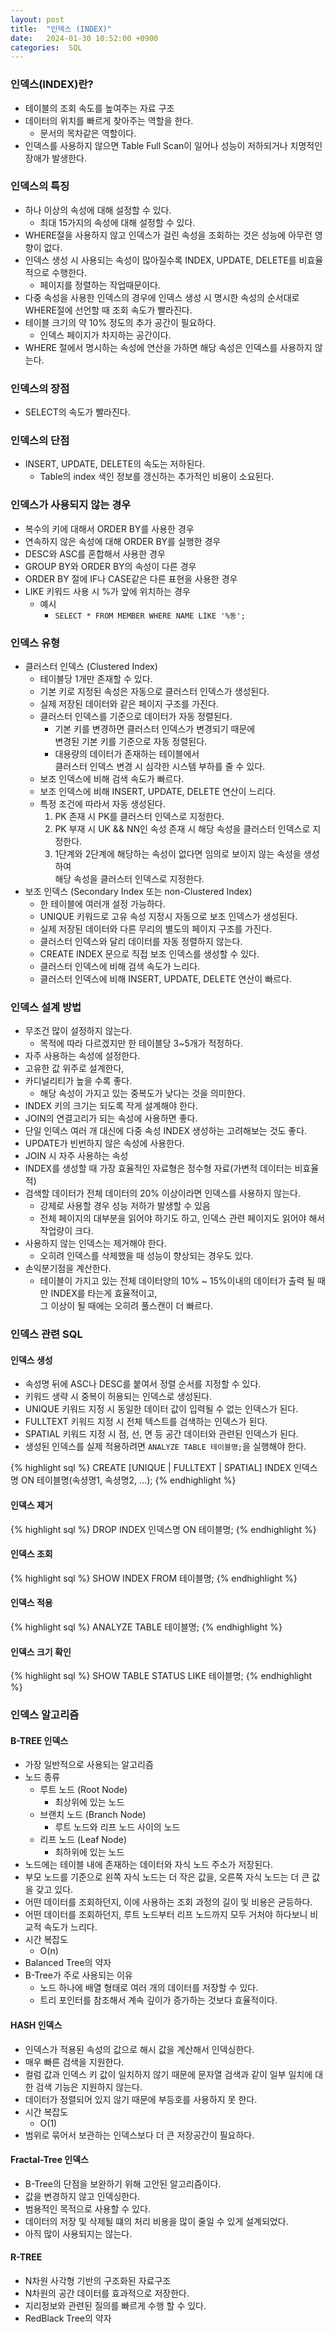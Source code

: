 ```yaml
---
layout: post
title:  "인덱스 (INDEX)"
date:   2024-01-30 10:52:00 +0900
categories:  SQL
---
```


### 인덱스(INDEX)란?

- 테이블의 조회 속도를 높여주는 자료 구조
- 데이터의 위치를 빠르게 찾아주는 역할을 한다.
    - 문서의 목차같은 역할이다.
- 인덱스를 사용하지 않으면 Table Full Scan이 일어나 성능이 저하되거나 치명적인 장애가 발생한다.

### 인덱스의 특징

- 하나 이상의 속성에 대해 설정할 수 있다.
    - 최대 15가지의 속성에 대해 설정할 수 있다.
- WHERE절을 사용하지 않고 인덱스가 걸린 속성을 조회하는 것은 성능에 아무런 영향이 없다.
- 인덱스 생성 시 사용되는 속성이 많아질수록 INDEX, UPDATE, DELETE를 비효율적으로 수행한다.
    - 페이지를 정렬하는 작업때문이다.
- 다중 속성을 사용한 인덱스의 경우에 인덱스 생성 시 명시한 속성의 순서대로  
WHERE절에 선언할 때 조회 속도가 빨라진다.
- 테이블 크기의 약 10% 정도의 추가 공간이 필요하다.
    - 인덱스 페이지가 차지하는 공간이다.
- WHERE 절에서 명시하는 속성에 연산을 가하면 해당 속성은 인덱스를 사용하지 않는다.

### 인덱스의 장점

- SELECT의 속도가 빨라진다.

### 인덱스의 단점
- INSERT, UPDATE, DELETE의 속도는 저하된다.
    - Table의 index 색인 정보를 갱신하는 추가적인 비용이 소요된다.

### 인덱스가 사용되지 않는 경우

- 복수의 키에 대해서 ORDER BY를 사용한 경우
- 연속하지 않은 속성에 대해 ORDER BY를 실행한 경우
- DESC와 ASC를 혼합해서 사용한 경우
- GROUP BY와 ORDER BY의 속성이 다른 경우
- ORDER BY 절에 IF나 CASE같은 다른 표현을 사용한 경우
- LIKE 키워드 사용 시 %가 앞에 위치하는 경우
    - 예시
        - `SELECT * FROM MEMBER WHERE NAME LIKE '%동';`

### 인덱스 유형

- 클러스터 인덱스 (Clustered Index)
    - 테이블당 1개만 존재할 수 있다.
    - 기본 키로 지정된 속성은 자동으로 클러스터 인덱스가 생성된다.
    - 실제 저장된 데이터와 같은 페이지 구조를 가진다.
    - 클러스터 인덱스를 기준으로 데이터가 자동 정렬된다.
        - 기본 키를 변경하면 클러스터 인덱스가 변경되기 때문에  
        변경된 기본 키를 기준으로 자동 정렬된다.
        - 대용량의 데이터가 존재하는 테이블에서  
        클러스터 인덱스 변경 시 심각한 시스템 부하를 줄 수 있다.
    - 보조 인덱스에 비해 검색 속도가 빠르다.
    - 보조 인덱스에 비해 INSERT, UPDATE, DELETE 연산이 느리다.
    - 특정 조건에 따라서 자동 생성된다.
        1. PK 존재 시 PK를 클러스터 인덱스로 지정한다.
        2. PK 부재 시 UK && NN인 속성 존재 시 해당 속성을 클러스터 인덱스로 지정한다.
        3. 1단계와 2단계에 해당하는 속성이 없다면 임의로 보이지 않는 속성을 생성하여  
        해당 속성을 클러스터 인덱스로 지정한다.
- 보조 인덱스 (Secondary Index 또는 non-Clustered Index)
    - 한 테이블에 여러개 설정 가능하다.
    - UNIQUE 키워드로 고유 속성 지정시 자동으로 보조 인덱스가 생성된다.
    - 실제 저장된 데이터와 다른 무리의 별도의 페이지 구조를 가진다.
    - 클러스터 인덱스와 달리 데이터를 자동 정렬하지 않는다.
    - CREATE INDEX 문으로 직접 보조 인덱스를 생성할 수 있다.
    - 클러스터 인덱스에 비해 검색 속도가 느리다.
    - 클러스터 인덱스에 비해 INSERT, UPDATE, DELETE 연산이 빠르다.

### 인덱스 설계 방법

- 무조건 많이 설정하지 않는다.
    - 목적에 따라 다르겠지만 한 테이블당 3~5개가 적정하다.
- 자주 사용하는 속성에 설정한다.
- 고유한 값 위주로 설계한다,
- 카디널리티가 높을 수록 좋다.
    - 해당 속성이 가지고 있는 중복도가 낮다는 것을 의미한다.
- INDEX 키의 크기는 되도록 작게 설계해야 한다.
- JOIN의 연결고리가 되는 속성에 사용하면 좋다.
- 단일 인덱스 여러 개 대신에 다중 속성 INDEX 생성하는 고려해보는 것도 좋다.
- UPDATE가 빈번하지 않은 속성에 사용한다.
- JOIN 시 자주 사용하는 속성
- INDEX를 생성할 때 가장 효율적인 자료형은 정수형 자료(가변적 데이터는 비효율적)
- 검색할 데이터가 전체 데이터의 20% 이상이라면 인덱스를 사용하지 않는다.
    - 강제로 사용할 경우 성능 저하가 발생할 수 있음
    - 전체 페이지의 대부분을 읽어야 하기도 하고, 인덱스 관련 페이지도 읽어야 해서 작업량이 크다.
- 사용하지 않는 인덱스는 제거해야 한다.
    - 오히려 인덱스를 삭제했을 때 성능이 향상되는 경우도 있다.
- 손익분기점을 계산한다.
    - 테이블이 가지고 있는 전체 데이터양의 10% ~ 15%이내의 데이터가 출력 될 때만 INDEX를 타는게 효율적이고,  
    그 이상이 될 때에는 오히려 풀스캔이 더 빠르다.

### 인덱스 관련 SQL

#### 인덱스 생성

- 속성명 뒤에 ASC나 DESC를 붙여서 정렬 순서를 지정할 수 있다.
- 키워드 생략 시 중복이 허용되는 인덱스로 생성된다.
- UNIQUE 키워드 지정 시 동일한 데이터 값이 입력될 수 없는 인덱스가 된다.
- FULLTEXT 키워드 지정 시 전체 텍스트를 검색하는 인덱스가 된다.
- SPATIAL 키워드 지정 시 점, 선, 면 등 공간 데이터와 관련된 인덱스가 된다.
- 생성된 인덱스를 실제 적용하려면 `ANALYZE TABLE 테이블명;`을 실행해야 한다.

{% highlight sql %}
CREATE [UNIQUE | FULLTEXT | SPATIAL] INDEX 인덱스명 ON 테이블명(속셩명1, 속셩명2, ...);
{% endhighlight %}

#### 인덱스 제거

{% highlight sql %}
DROP INDEX 인덱스명 ON 테이블명;
{% endhighlight %}

#### 인덱스 조회

{% highlight sql %}
SHOW INDEX FROM 테이블명;
{% endhighlight %}

#### 인덱스 적용

{% highlight sql %}
ANALYZE TABLE 테이블명;
{% endhighlight %}

#### 인덱스 크기 확인

{% highlight sql %}
SHOW TABLE STATUS LIKE 테이블명;
{% endhighlight %}

### 인덱스 알고리즘

#### B-TREE 인덱스

- 가장 일반적으로 사용되는 알고리즘
- 노드 종류
    - 루트 노드 (Root Node)
        - 최상위에 있는 노드
    - 브랜치 노드 (Branch Node)
        - 루트 노드와 리프 노드 사이의 노드
    - 리프 노드 (Leaf Node)
        - 최하위에 있는 노드
- 노드에는 테이블 내에 존재하는 데이터와 자식 노드 주소가 저장된다.
- 부모 노드를 기준으로 왼쪽 자식 노드는 더 작은 값을, 오른쪽 자식 노드는 더 큰 값을 갖고 있다.
- 어떤 데이터를 조회하던지, 이에 사용하는 조회 과정의 길이 및 비용은 균등하다.
- 어떤 데이터를 조회하던지, 루트 노드부터 리프 노드까지 모두 거처야 하다보니 비교적 속도가 느리다.
- 시간 복잡도
    - O(n)
- Balanced Tree의 약자
- B-Tree가 주로 사용되는 이유
    - 노드 하나에 배열 형태로 여러 개의 데이터를 저장할 수 있다.
    - 트리 포인터를 참조해서 계속 깊이가 증가하는 것보다 효율적이다.

#### HASH 인덱스

- 인덱스가 적용된 속성의 값으로 해시 값을 계산해서 인덱싱한다.
- 매우 빠른 검색을 지원한다.
- 컬럼 값과 인덱스 키 값이 일치하지 않기 때문에 문자열 검색과 같이 일부 일치에 대한 검색 기능은 지원하지 않는다.
- 데이터가 정렬되어 있지 않기 때문에 부등호를 사용하지 못 한다.
- 시간 복잡도
    - O(1)
- 범위로 묶어서 보관하는 인덱스보다 더 큰 저장공간이 필요하다.

#### Fractal-Tree 인덱스

- B-Tree의 단점을 보완하기 위해 고안된 알고리즘이다.
- 값을 변경하지 않고 인덱싱한다.
- 범용적인 목적으로 사용할 수 있다.
- 데이터의 저장 및 삭제될 떄의 처리 비용을 많이 줄일 수 있게 설계되었다.
- 아직 많이 사용되지는 않는다.

#### R-TREE

- N차원 사각형 기반의 구조화된 자료구조
- N차원의 공간 데이터를 효과적으로 저장한다.
- 지리정보와 관련된 질의를 빠르게 수행 할 수 있다.
- RedBlack Tree의 약자